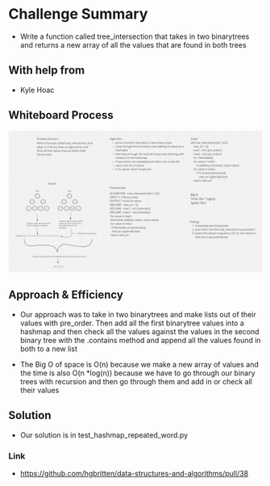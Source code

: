 # Challenge Summary
<!-- Description of the challenge -->
- Write a function called tree_intersection that takes in two binarytrees and returns a new array of all the values that are found in both trees

## With help from
- Kyle Hoac

## Whiteboard Process
<!-- Embedded whiteboard image -->
![hashmap](hashmap_tree_intersection.PNG)

## Approach & Efficiency
<!-- What approach did you take? Why? What is the Big O space/time for this approach? -->
- Our approach was to take in two binarytrees and make lists out of their values with pre_order. Then add all the first binarytree values into a hashmap and then check all the values against the values in the second binary tree with the .contains method and append all the values found in both to a new list


- The Big O of space is O(n) because we make a new array of values and the time is also O(n *log(n)) because we have to go through our binary trees with recursion and then go through them and add in or check all their values

## Solution
<!-- Show how to run your code, and examples of it in action -->
- Our solution is in test_hashmap_repeated_word.py

### Link
- https://github.com/hgbritten/data-structures-and-algorithms/pull/38
